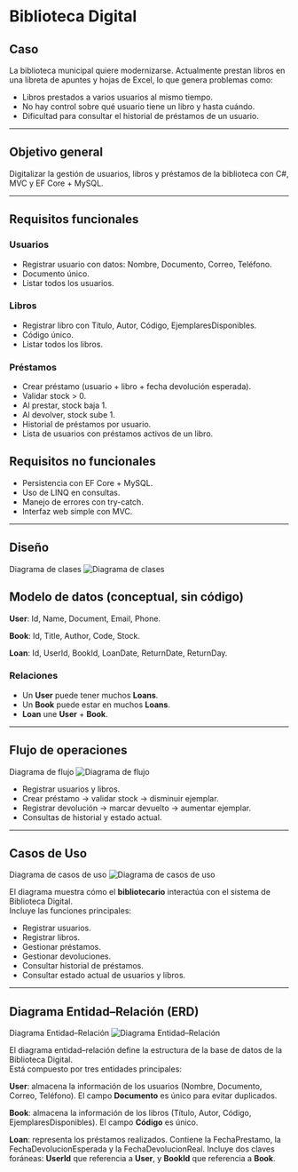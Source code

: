 # Biblioteca Digital

## Caso

La biblioteca municipal quiere modernizarse. Actualmente prestan libros en una libreta de apuntes y hojas de Excel, lo que genera problemas como:

- Libros prestados a varios usuarios al mismo tiempo.  
- No hay control sobre qué usuario tiene un libro y hasta cuándo.  
- Dificultad para consultar el historial de préstamos de un usuario.  

---

## Objetivo general

Digitalizar la gestión de usuarios, libros y préstamos de la biblioteca con C#, MVC y EF Core + MySQL.

---

## Requisitos funcionales

### Usuarios

- Registrar usuario con datos: Nombre, Documento, Correo, Teléfono.  
- Documento único.  
- Listar todos los usuarios.

### Libros

- Registrar libro con Título, Autor, Código, EjemplaresDisponibles.  
- Código único.  
- Listar todos los libros.  

### Préstamos

- Crear préstamo (usuario + libro + fecha devolución esperada).  
- Validar stock > 0.  
- Al prestar, stock baja 1.  
- Al devolver, stock sube 1.  
- Historial de préstamos por usuario.  
- Lista de usuarios con préstamos activos de un libro.  

## Requisitos no funcionales

- Persistencia con EF Core + MySQL.  
- Uso de LINQ en consultas.  
- Manejo de errores con try-catch.  
- Interfaz web simple con MVC.

---

## Diseño

Diagrama de clases
![Diagrama de clases](/docs/DiagramaDeClases.png)

## Modelo de datos (conceptual, sin código)

**User**: Id, Name, Document, Email, Phone.

**Book**: Id, Title, Author, Code, Stock.

**Loan**: Id, UserId, BookId, LoanDate, ReturnDate, ReturnDay.

### Relaciones

- Un **User** puede tener muchos **Loans**.  
- Un **Book** puede estar en muchos **Loans**.  
- **Loan** une **User** + **Book**.  

---

## Flujo de operaciones

Diagrama de flujo
![Diagrama de flujo](/docs/DiagramaDeFlujo.png)

- Registrar usuarios y libros.  
- Crear préstamo → validar stock → disminuir ejemplar.  
- Registrar devolución → marcar devuelto → aumentar ejemplar.  
- Consultas de historial y estado actual.  

---

## Casos de Uso

Diagrama de casos de uso
![Diagrama de casos de uso](/docs/DiagramaDeCasosDeUso.png)

El diagrama muestra cómo el **bibliotecario** interactúa con el sistema de Biblioteca Digital.  
Incluye las funciones principales:

- Registrar usuarios.  
- Registrar libros.  
- Gestionar préstamos.  
- Gestionar devoluciones.  
- Consultar historial de préstamos.  
- Consultar estado actual de usuarios y libros.  

---

## Diagrama Entidad–Relación (ERD)

Diagrama Entidad–Relación
![Diagrama Entidad–Relación](/docs/DiagramaEntidadRelacion.png)

El diagrama entidad–relación define la estructura de la base de datos de la Biblioteca Digital.  
Está compuesto por tres entidades principales:

**User**: almacena la información de los usuarios (Nombre, Documento, Correo, Teléfono). El campo **Documento** es único para evitar duplicados.  

**Book**: almacena la información de los libros (Título, Autor, Código, EjemplaresDisponibles). El campo **Código** es único.  

**Loan**: representa los préstamos realizados. Contiene la FechaPrestamo, la FechaDevolucionEsperada y la FechaDevolucionReal. Incluye dos claves foráneas: **UserId** que referencia a **User**, y **BookId** que referencia a **Book**.
